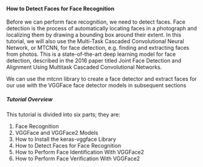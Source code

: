 


#### How to Detect Faces for Face Recognition
Before we can perform face recognition, we need to detect faces. Face detection is the process of
automatically locating faces in a photograph and localizing them by drawing a bounding box
around their extent. In this tutorial, we will also use the Multi-Task Cascaded Convolutional
Neural Network, or MTCNN, for face detection, e.g. finding and extracting faces from photos.
This is a state-of-the-art deep learning model for face detection, described in the 2016 paper
titled Joint Face Detection and Alignment Using Multitask Cascaded Convolutional Networks.

We can use the mtcnn library to create a face detector and extract faces for our use with
the VGGFace face detector models in subsequent sections


##### Tutorial Overview
This tutorial is divided into six parts; they are:
1. Face Recognition
2. VGGFace and VGGFace2 Models
3. How to Install the keras-vggface Library
4. How to Detect Faces for Face Recognition
5. How to Perform Face Identification With VGGFace2
6. How to Perform Face Verification With VGGFace2